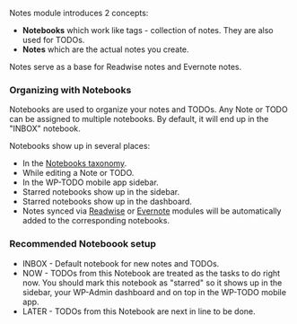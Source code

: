 
Notes module introduces 2 concepts:

- **Notebooks** which work like tags - collection of notes. They are also used for TODOs.
- **Notes** which are the actual notes you create.

Notes serve as a base for Readwise notes and Evernote notes.

### Organizing with Notebooks

Notebooks are used to organize your notes and TODOs. Any Note or TODO can be assigned to multiple notebooks. By default, it will end up in the "INBOX" notebook.

Notebooks show up in several places:

- In the [Notebooks taxonomy](edit-tags.php?taxonomy=notebook&post_type=notes).
- While editing a Note or TODO.
- In the WP-TODO mobile app sidebar.
- Starred notebooks show up in the sidebar.
- Starred notebooks show up in the dashboard.
- Notes synced via [Readwise](../readwise) or [Evernote](../evernote) modules will be automatically added to the corresponding notebooks.

### Recommended Noteboook setup

- INBOX - Default notebook for new notes and TODOs.
- NOW - TODOs from this Notebook are treated as the tasks to do right now. You should mark this notebook as "starred" so it shows up in the sidebar, your WP-Admin dashboard and on top in the WP-TODO mobile app.
- LATER - TODOs from this Notebook are next in line to be done.
